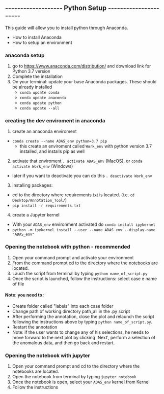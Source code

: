 ## ------------------- Python Setup ----------------------

This guide will allow you to install python through Anaconda.

- How to install Anaconda
- How to setup an environment 

### anaconda setup

1. go to https://www.anaconda.com/distribution/ and download link for Python 3.7 version
2. Complete the installation
3. On your terminal: update your base Anaconda packages. These should be already installed
    - `conda update conda`
    - `conda update anaconda`
    - `conda update python`
    - `conda update --all`

### creating the dev enviroment in anaconda

1. create an anaconda enviroment 
  - `conda create --name ADAS_env python=3.7 pip`
    - this create an enviroment called `Work_env` with python version 3.7 installed, and installs pip as well
2. activate that enviroment `. activate ADAS_env`  (MacOS), or  `conda activate Work_env`  (Windows)
  - later if you want to deactivate you can do this `. deactivate Work_env`
3. installing packages:
  - cd to the directory where requirements.txt is located. (i.e. `cd Desktop/Annotation_Tool/`)
  - `pip install -r requirements.txt` 
4. create a Jupyter kernel
  - With your `ADAS_env` environment activated do `conda install ipykernel`
  - `python -m ipykernel install --user --name ADAS_env --display-name "ADAS_env"` 



### Opening the notebook with python - recommended

1. Open your command prompt and activate your environment
2. From the command prompt cd to the directory where the notebooks are located. 
3. Lauch the script from terminal by typing `python name_of_script.py`
4. Once the script is launched, follow the instructions: select case e name of file

#### Note: you need to :

- Create folder called "labels" into each case folder
- Change path of  working directory path_all in the .py script
- After performing the annotation, close the plot and relaunch the script following the instructions above by typing `python name_of_script.py`.
- Restart the annotation
- Note: if the user wants to change any of his selections, he needs to move forward to the next plot by clicking 'Next', perform a selection of the anomalous data, and then go back and restart.



### Opening the notebook with jupyter

1. Open your command prompt and cd to the directory where the notebooks are located. 
2. Open the notebook from terminal by typing `jupyter notebook`
3. Once the notebook is open, select your `ADAS_env` kernel from Kernel
4. Follow the instructions



